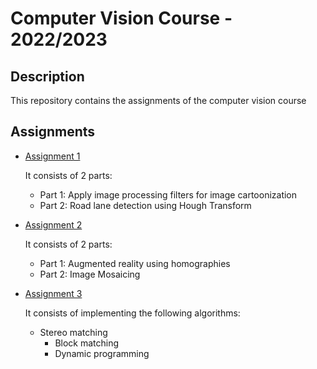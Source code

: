 # Computer Vision Course - 2022/2023

## Description

This repository contains the assignments of the computer vision course

## Assignments

- [Assignment 1][Assignment-1]

    It consists of 2 parts:
  - Part 1: Apply image processing filters for image cartoonization
  - Part 2: Road lane detection using Hough Transform

- [Assignment 2][Assignment-2]

    It consists of 2 parts:
  - Part 1: Augmented reality using homographies
  - Part 2: Image Mosaicing

- [Assignment 3][Assignment-3]

    It consists of implementing the following algorithms:
  - Stereo matching
    - Block matching
    - Dynamic programming

[Assignment-1]: Assignment-1/README.md
[Assignment-2]: Assignment-2/README.md
[Assignment-3]: Assignment-3/README.md
